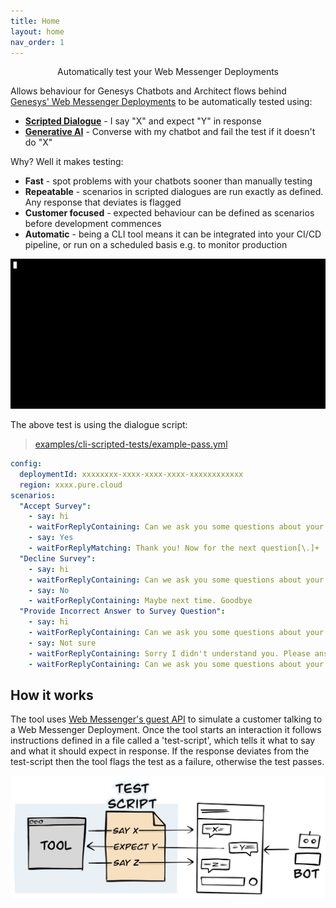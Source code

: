 ```yaml
---
title: Home
layout: home
nav_order: 1
---
```


<p align="center">
Automatically test your Web Messenger Deployments
</p>

Allows behaviour for Genesys Chatbots and Architect flows behind [Genesys' Web Messenger Deployments](https://help.mypurecloud.com/articles/web-messaging-overview/) to be automatically tested using:
* [**Scripted Dialogue**](/writing-tests/scripted-dialogue/) - I say "X" and expect "Y" in response
* [**Generative AI**](/writing-tests/ai/) - Converse with my chatbot and fail the test if it doesn't do "X"

Why? Well it makes testing:

* **Fast** - spot problems with your chatbots sooner than manually testing
* **Repeatable** - scenarios in scripted dialogues are run exactly as defined. Any response that deviates is flagged
* **Customer focused** - expected behaviour can be defined as scenarios before development commences
* **Automatic** - being a CLI tool means it can be integrated into your CI/CD pipeline, or run on a scheduled basis e.g.
  to monitor production

![Demo of tool executing two scenarios that pass](./assets/images/cli/demo.gif?raw=true)

The above test is using the dialogue script:

> [examples/cli-scripted-tests/example-pass.yml](https://github.com/ovotech/genesys-web-messaging-tester/tree/implement-chatgpt/examples/cli-scripted-tests/example-pass.yml)

```yaml
config:
  deploymentId: xxxxxxxx-xxxx-xxxx-xxxx-xxxxxxxxxxxx
  region: xxxx.pure.cloud
scenarios:
  "Accept Survey":
    - say: hi
    - waitForReplyContaining: Can we ask you some questions about your experience today?
    - say: Yes
    - waitForReplyMatching: Thank you! Now for the next question[\.]+
  "Decline Survey":
    - say: hi
    - waitForReplyContaining: Can we ask you some questions about your experience today?
    - say: No
    - waitForReplyContaining: Maybe next time. Goodbye
  "Provide Incorrect Answer to Survey Question":
    - say: hi
    - waitForReplyContaining: Can we ask you some questions about your experience today?
    - say: Not sure
    - waitForReplyContaining: Sorry I didn't understand you. Please answer with either 'yes' or 'no'
    - waitForReplyContaining: Can we ask you some questions about your experience today?
```

## How it works

The tool uses [Web Messenger's guest API](https://developer.genesys.cloud/api/digital/webmessaging/websocketapi) to
simulate a customer talking to a Web Messenger Deployment. Once the tool starts an interaction it follows instructions
defined in a file called a 'test-script', which tells it what to say and what it should expect in response. If the
response deviates from the test-script then the tool flags the test as a failure, otherwise the test passes.

![Tool using test-script file to test Web Messenger Deployment](https://github.com/ovotech/genesys-web-messaging-tester/blob/main/docs/assets/cli/overview.png?raw=true)

